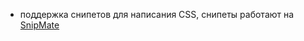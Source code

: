 * поддержка снипетов для написания CSS, снипеты работают на [SnipMate](https://github.com/msanders/snipmate.vim)
